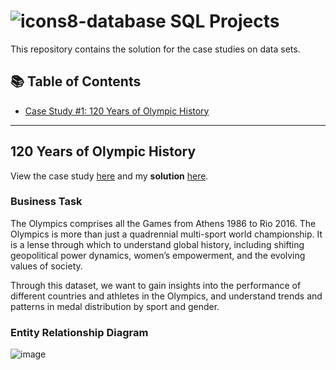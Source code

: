 # ![icons8-database](https://user-images.githubusercontent.com/112760562/218278899-0d7c7ca8-3f5c-488e-85d5-4aa7f0b47e09.png) SQL Projects 

This repository contains the solution for the case studies on data sets. 

## 📚 Table of Contents
- [Case Study #1: 120 Years of Olympic History](#120-years-of-olympic-history)

***

## 120 Years of Olympic History

View the case study [here](120%20Years%20of%20Olympic%20History/README.md) and my **solution** [here](120%20Years%20of%20Olympic%20History/Solution.md).

### Business Task
The Olympics comprises all the Games from Athens 1986 to Rio 2016. The Olympics is more than just a quadrennial multi-sport world championship. It is a lense through which to understand global history, including shifting geopolitical power dynamics, women’s empowerment, and the evolving values of society.

Through this dataset, we want to gain insights into the performance of different countries and athletes in the Olympics, and understand trends and patterns in medal distribution by sport and gender.

### Entity Relationship Diagram
![image](https://user-images.githubusercontent.com/112760562/218281466-2ef642a3-852b-4d59-9eb0-000aeb39c3e2.png)


